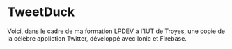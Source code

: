 # TweetDuck

Voici, dans le cadre de ma formation LPDEV à l'IUT de Troyes, une copie de la célèbre appliction Twitter, développé avec Ionic et Firebase.
